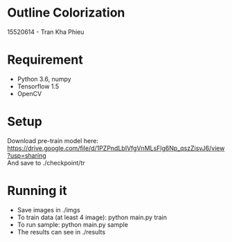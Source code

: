 # Outline Colorization  
15520614 - Tran Kha Phieu
# Requirement
- Python 3.6, numpy  
- Tensorflow 1.5  
- OpenCV
# Setup
Download pre-train model here:  
https://drive.google.com/file/d/1PZPndLbIVfgVnMLsFlg6Np_qszZisvJ6/view?usp=sharing  
And save to ./checkpoint/tr
# Running it
- Save images in ./imgs  
- To train data (at least 4 image): python main.py train  
- To run sample: python main.py sample  
- The results can see in ./results
